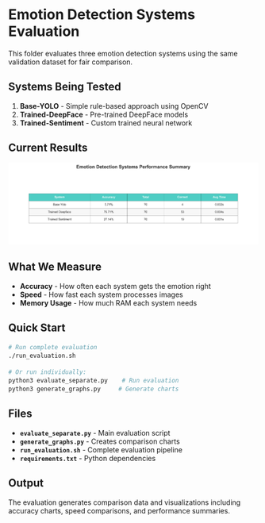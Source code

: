 # Emotion Detection Systems Evaluation

This folder evaluates three emotion detection systems using the same validation dataset for fair comparison.

## Systems Being Tested

1. **Base-YOLO** - Simple rule-based approach using OpenCV
2. **Trained-DeepFace** - Pre-trained DeepFace models  
3. **Trained-Sentiment** - Custom trained neural network

## Current Results

![Performance Summary](performance_summary_table.png)

## What We Measure

- **Accuracy** - How often each system gets the emotion right
- **Speed** - How fast each system processes images
- **Memory Usage** - How much RAM each system needs

## Quick Start

```bash
# Run complete evaluation
./run_evaluation.sh

# Or run individually:
python3 evaluate_separate.py    # Run evaluation
python3 generate_graphs.py     # Generate charts
```

## Files

- **`evaluate_separate.py`** - Main evaluation script
- **`generate_graphs.py`** - Creates comparison charts
- **`run_evaluation.sh`** - Complete evaluation pipeline
- **`requirements.txt`** - Python dependencies

## Output

The evaluation generates comparison data and visualizations including accuracy charts, speed comparisons, and performance summaries.
